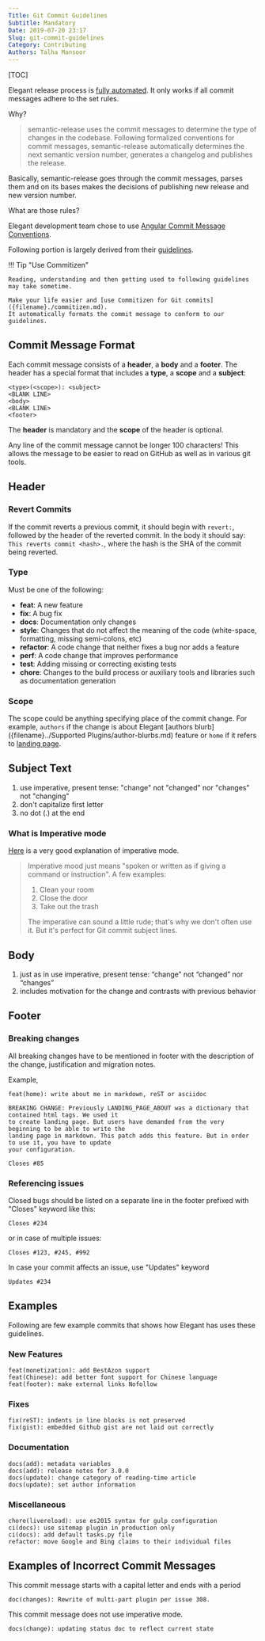 ```yaml
---
Title: Git Commit Guidelines
Subtitle: Mandatory
Date: 2019-07-20 23:17
Slug: git-commit-guidelines
Category: Contributing
Authors: Talha Mansoor
---
```


[TOC]

Elegant release process is [fully automated]({filename}./automated-release.md). It only works if all commit messages adhere to the set rules.

Why?

> semantic-release uses the commit messages to determine the type of changes in the codebase. Following formalized conventions for commit messages, semantic-release automatically determines the next semantic version number, generates a changelog and publishes the release.

Basically, semantic-release goes through the commit messages, parses them and on its bases makes the decisions of publishing new release and new version number.

What are those rules?

Elegant development team chose to use [Angular Commit Message Conventions](https://github.com/angular/angular.js/blob/master/DEVELOPERS.md#-git-commit-guidelines).

Following portion is largely derived from their [guidelines](https://gist.github.com/stephenparish/9941e89d80e2bc58a153).

!!! Tip "Use Commitizen"

    Reading, understanding and then getting used to following guidelines may take sometime.

    Make your life easier and [use Commitizen for Git commits]({filename}./commitizen.md).
    It automatically formats the commit message to conform to our guidelines.

## Commit Message Format

Each commit message consists of a **header**, a **body** and a **footer**. The header has a special
format that includes a **type**, a **scope** and a **subject**:

```text
<type>(<scope>): <subject>
<BLANK LINE>
<body>
<BLANK LINE>
<footer>
```

The **header** is mandatory and the **scope** of the header is optional.

Any line of the commit message cannot be longer 100 characters! This allows the message to be easier
to read on GitHub as well as in various git tools.

## Header

### Revert Commits

If the commit reverts a previous commit, it should begin with `revert:`, followed by the header
of the reverted commit.
In the body it should say: `This reverts commit <hash>.`, where the hash is the SHA of the commit
being reverted.

### Type

Must be one of the following:

- **feat**: A new feature
- **fix**: A bug fix
- **docs**: Documentation only changes
- **style**: Changes that do not affect the meaning of the code (white-space, formatting, missing
  semi-colons, etc)
- **refactor**: A code change that neither fixes a bug nor adds a feature
- **perf**: A code change that improves performance <!-- yaspeller ignore -->
- **test**: Adding missing or correcting existing tests
- **chore**: Changes to the build process or auxiliary tools and libraries such as documentation
  generation

### Scope

The scope could be anything specifying place of the commit change. For example, `authors` if the change is about Elegant [authors blurb]({filename}../Supported Plugins/author-blurbs.md) feature or `home` if it refers to [landing page]({filename}../Components/landing-page.md).

## Subject Text

1.  use imperative, present tense: "change" not "changed" nor "changes" not "changing"
1.  don't capitalize first letter
1.  no dot (.) at the end

### What is Imperative mode

[Here](https://chris.beams.io/posts/git-commit/#imperative) is a very good explanation of imperative mode.

> Imperative mood just means "spoken or written as if giving a command or instruction". A few examples:
>
> 1.  Clean your room
> 1.  Close the door
> 1.  Take out the trash
>
> The imperative can sound a little rude; that's why we don't often use it. But it's perfect for Git commit subject lines.

## Body

1. just as in use imperative, present tense: “change” not “changed” nor “changes”
1. includes motivation for the change and contrasts with previous behavior

## Footer

### Breaking changes

All breaking changes have to be mentioned in footer with the description of the change, justification and migration notes.

Example,

```text
feat(home): write about me in markdown, reST or asciidoc

BREAKING CHANGE: Previously LANDING_PAGE_ABOUT was a dictionary that contained html tags. We used it
to create landing page. But users have demanded from the very beginning to be able to write the
landing page in markdown. This patch adds this feature. But in order to use it, you have to update
your configuration.

Closes #85
```

### Referencing issues

Closed bugs should be listed on a separate line in the footer prefixed with "Closes" keyword like this:

```text
Closes #234
```

or in case of multiple issues:

```text
Closes #123, #245, #992
```

In case your commit affects an issue, use "Updates" keyword

```text
Updates #234
```

## Examples

Following are few example commits that shows how Elegant has uses these guidelines.

### New Features

```text
feat(monetization): add BestAzon support
feat(Chinese): add better font support for Chinese language
feat(footer): make external links Nofollow
```

### Fixes

```text
fix(reST): indents in line blocks is not preserved
fix(gist): embedded Github gist are not laid out correctly
```

### Documentation

```text
docs(add): metadata variables
docs(add): release notes for 3.0.0
docs(update): change category of reading-time article
docs(update): set author information
```

### Miscellaneous

```text
chore(livereload): use es2015 syntax for gulp configuration
ci(docs): use sitemap plugin in production only
ci(docs): add default tasks.py file
refactor: move Google and Bing claims to their individual files
```

## Examples of Incorrect Commit Messages

This commit message starts with a capital letter and ends with a period

```text
doc(changes): Rewrite of multi-part plugin per issue 308.
```

This commit message does not use imperative mode.

```text
docs(change): updating status doc to reflect current state
```
